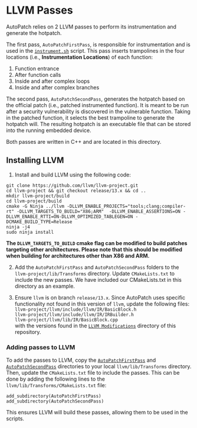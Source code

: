 # LLVM Passes

AutoPatch relies on 2 LLVM passes to perform its instrumentation and generate the hotpatch. 

The first pass, `AutoPatchFirstPass`, is responsible for instrumentation and is used in the [`instrument.sh`](../Scripts/instrument.sh) script. 
This pass inserts trampolines in the four locations (i.e., **Instrumentation Locations**) of each function: 
1) Function entrance
2) After function calls
3) Inside and after complex loops
4) Inside and after complex branches
   
The second pass, `AutoPatchSecondPass`, generates the hotpatch based on the official patch (i.e., patched instrumented function). It is meant to be run after a security vulnerability is discovered in the vulnerable function. Taking in the patched function, it selects the best trampoline to generate the hotpatch will. The resulting hotpatch is an executable file that can be stored into the running embedded device.

Both passes are written in C++ and are located in this directory.

## Installing LLVM

1. Install and build LLVM using the following code:  
```
git clone https://github.com/llvm/llvm-project.git
cd llvm-project && git checkout release/13.x && cd ..
mkdir llvm-project/build
cd llvm-project/build
cmake -G Ninja ../llvm -DLLVM_ENABLE_PROJECTS="tools;clang;compiler-rt" -DLLVM_TARGETS_TO_BUILD="X86;ARM"  -DLLVM_ENABLE_ASSERTIONS=ON -DLLVM_ENABLE_RTTI=ON-DLLVM_OPTIMIZED_TABLEGEN=ON -DCMAKE_BUILD_TYPE=Release
ninja -j4
sudo ninja install  
```
**The `DLLVM_TARGETS_TO_BUILD` cmake flag can be modified to build patches targeting other architectures. Please note that this should be modified when building for architectures other than X86 and ARM.**

2. Add the `AutoPatchFirstPass` and `AutoPatchSecondPass` folders to the `llvm-project/lib/Transforms` directory. Update `CMakeLists.txt` to include the new passes. We have included our CMakeLists.txt in this directory as an example.

3. Ensure `llvm` is on branch `release/13.x`. Since AutoPatch uses specific functionality not found in this version of `llvm`, update the following files:  
    `llvm-project/llvm/include/llvm/IR/BasicBlock.h`  
    `llvm-project/llvm/include/llvm/IR/IRBuilder.h`  
    `llvm-project/llvm/lib/IR/BasicBlock.cpp`  
  with the versions found in the [`LLVM Modifications`](../LLVM%20Modifications) directory of this repository.



### Adding passes to LLVM
To add the passes to LLVM, copy the [`AutoPatchFirstPass`](AutoPatchFirstPass) and [`AutoPatchSecondPass`](AutoPatchSecondPass) directories to your local `llvm/lib/Transforms` directory. Then, update the `CMakeLists.txt` file to include the passes. This can be done by adding the following lines to the `llvm/lib/Transforms/CMakeLists.txt` file:
```
add_subdirectory(AutoPatchFirstPass)
add_subdirectory(AutoPatchSecondPass)
```
This ensures LLVM will build these passes, allowing them to be used in the scripts.
